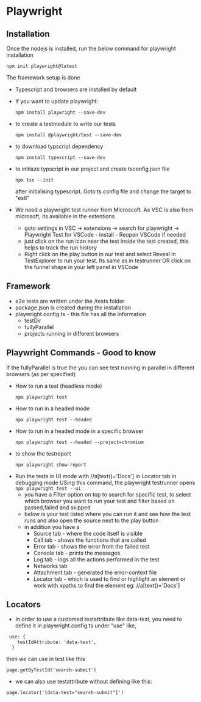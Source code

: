 # Playwright
## Installation
Once the nodejs is installed, run the below command for playwright installation
```
npm init playwright@latest
```

The framework setup is done
- Typescript and browsers are installed by default

- If you want to update playwright:
    ```
    npm install playwright --save-dev
    ```
- to create a testmodule to write our tests
    ```
    npm install @playwright/test --save-dev
    ```
- to download typscript dependency
    ```
    npm install typescript --save-dev
    ```
- to initiaze typscript in our project and create tsconfig.json file
    ```
    npx tsc --init
    ```
    after initialising typescript. Goto ts.config file and change the target to "es6"
- We need a playwright test runner from Microscoft. As VSC is also from microsoft, its available in the extentions
    - goto settings in VSC -> extensions -> search for playwright -> Playwright Test for VSCode - install - Reopen VSCode if needed
    - just click on the run icon near the test inside the test created, this helps to track the run history
    - Right click on the play button in our test and select Reveal in TestExplorer to run your test. Its same as in testrunner OR click on the funnel shape in your left panel in VSCode

## Framework
- e2e tests are written under the /tests folder
- package.json is created during the installation
- playwright.config.ts - this file has all the information
    - testDir
    - fullyParallel
    - projects running in different browsers

## Playwright Commands - Good to know
If the fullyParallel is true the you can see test running in parallel in different browsers (as per specified)
- How to run a test (headless mode)
    ```
    npx playwright test
    ```
- How to run in a headed mode
    ```
    npx playwright test --headed
    ```
- How to run in a headed mode in a specific browser
    ```
    npx playwright test --headed --project=chromium
    ```
- to show the testreport
    ```
    npx playwright show-report
    ```
- Run the tests in UI mode with //a[text()='Docs'] in Locator tab in debugging mode
USing this command, the playwright testrunner opens 
        ```
        npx playwright test --ui
        ```
    - you have a Filter option on top to search for specific test, to select which browser you want to run your test and filter based on passed,failed and skipped
    - below is your test listed where you can run it and see how the test runs and also open the source next to the play button
    - in addition you have a 
        - Source tab - where the code itself is visible
        - Call tab - shows the functions that are called
        - Error tab - shows the error from the failed test
        - Console tab - prints the messages
        - Log tab - logs all the actions performed in the test
        - Networks tab
        - Attachment tab - generated the error-context file
        - Locator tab - which is used to find or highlight an element or work with xpaths to find the element eg: //a[text()='Docs']

## Locators
- In order to use a customed testattribute like data-test, you need to define it in playwright.config.ts under "use" like,

```
 use: {
    testIdAttribute: 'data-test',
  }
```
then we can use in test like this
```
page.getByTestId('search-submit')
```
- we can also use testattribute without defining like this:
  
```
page.locator('[data-test="search-submit"]')
```